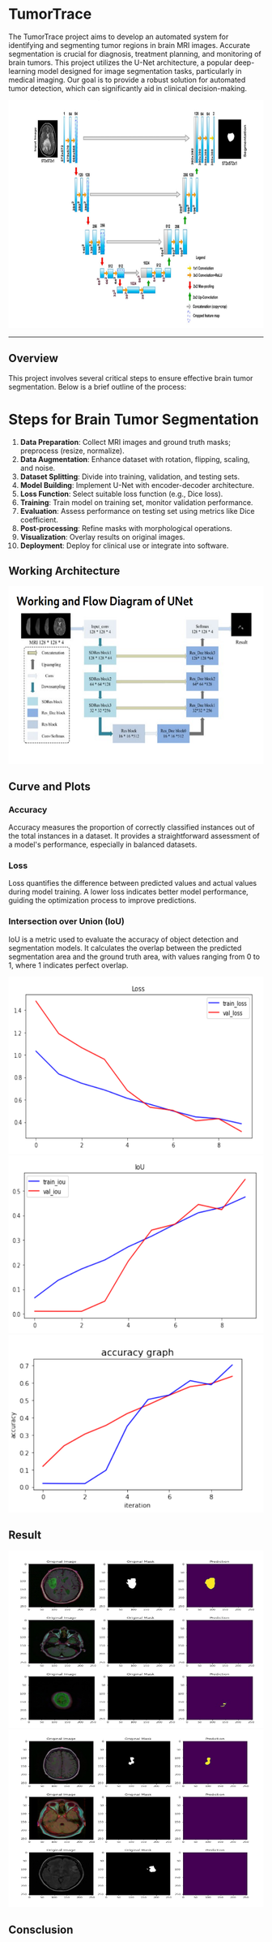 # TumorTrace

The TumorTrace project aims to develop an automated system for identifying and segmenting tumor regions in brain MRI images. Accurate segmentation is crucial for diagnosis, treatment planning, and monitoring of brain tumors. This project utilizes the U-Net architecture, a popular deep-learning model designed for image segmentation tasks, particularly in medical imaging.
Our goal is to provide a robust solution for automated tumor detection, which can significantly aid in clinical decision-making.
<br>

<img src="unet.png" alt="Small Image" width="700" height="450">

<hr>

## Overview

This project involves several critical steps to ensure effective brain tumor segmentation. Below is a brief outline of the process:

# Steps for Brain Tumor Segmentation

1. **Data Preparation**: Collect MRI images and ground truth masks; preprocess (resize, normalize).
2. **Data Augmentation**: Enhance dataset with rotation, flipping, scaling, and noise.
3. **Dataset Splitting**: Divide into training, validation, and testing sets.
4. **Model Building**: Implement U-Net with encoder-decoder architecture.
5. **Loss Function**: Select suitable loss function (e.g., Dice loss).
6. **Training**: Train model on training set, monitor validation performance.
7. **Evaluation**: Assess performance on testing set using metrics like Dice coefficient.
8. **Post-processing**: Refine masks with morphological operations.
9. **Visualization**: Overlay results on original images.
10. **Deployment**: Deploy for clinical use or integrate into software.

## Working Architecture

<img src="Working.png" alt="Small Image" width="700" height="350">

## Curve and Plots

### Accuracy
Accuracy measures the proportion of correctly classified instances out of the total instances in a dataset. It provides a straightforward assessment of a model's performance, especially in balanced datasets.

### Loss
Loss quantifies the difference between predicted values and actual values during model training. A lower loss indicates better model performance, guiding the optimization process to improve predictions.

### Intersection over Union (IoU)
IoU is a metric used to evaluate the accuracy of object detection and segmentation models. It calculates the overlap between the predicted segmentation area and the ground truth area, with values ranging from 0 to 1, where 1 indicates perfect overlap.

<img src="loss.png" alt="Small Image" width="700" height="350">

<img src="iou.png" alt="Small Image" width="700" height="350">

<img src="accuracypng.png" alt="Small Image" width="700" height="350">


## Result

<img src="result1.png" alt="Small Image" width="700" height="350">

<img src="result2.png" alt="Small Image" width="700" height="350">

## Consclusion
